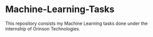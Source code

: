 # Machine-Learning-Tasks
This repository consists my Machine Learning tasks done under the internship of Orinson Technologies. 
